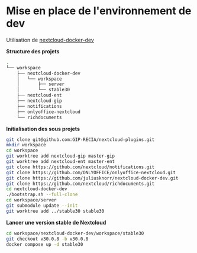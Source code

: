 # Mise en place de l'environnement de dev

Utilisation de [nextcloud-docker-dev](https://github.com/juliusknorr/nextcloud-docker-dev)

**Structure des projets**

```sh
.
└── workspace
    ├── nextcloud-docker-dev
    │   └── workspace
    │       ├── server
    │       └── stable30
    ├── nextcloud-ent
    ├── nextcloud-gip
    ├── notifications
    ├── onlyoffice-nextcloud
    └── richdocuments
```

**Initialisation des sous projets**

```sh
git clone git@github.com:GIP-RECIA/nextcloud-plugins.git
mkdir workspace
cd workspace
git worktree add nextcloud-gip master-gip
git worktree add nextcloud-ent master-ent
git clone https://github.com/nextcloud/notifications.git
git clone https://github.com/ONLYOFFICE/onlyoffice-nextcloud.git
git clone https://github.com/juliusknorr/nextcloud-docker-dev.git
git clone https://github.com/nextcloud/richdocuments.git
cd nextcloud-docker-dev
./bootstrap.sh --full-clone
cd workspace/server
git submodule update --init
git worktree add ../stable30 stable30
```

**Lancer une version stable de Nextcloud**

```sh
cd workspace/nextcloud-docker-dev/workspace/stable30
git checkout v30.0.8 -b v30.0.8
docker compose up -d stable30
```
